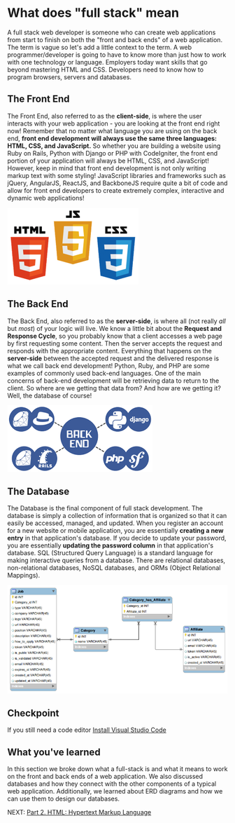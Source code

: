 # What does "full stack" mean

A full stack web developer is someone who can create web applications from start to finish on both the "front and back ends" of a web application. The term is vague so let's add a little context to the term. A web programmer/developer is going to have to know more than just how to work with one technology or language. Employers today want skills that go beyond mastering HTML and CSS. Developers need to know how to program browsers, servers and databases.

## The Front End

The Front End, also referred to as the **client-side**, is where the user interacts with your web application - you are looking at the front end right now! Remember that no matter what language you are using on the back end, **front end development will always use the same three languages: HTML, CSS, and JavaScript.** So whether you are building a website using Ruby on Rails, Python with Django or PHP with CodeIgniter, the front end portion of your application will always be HTML, CSS, and JavaScript! However, keep in mind that front end development is not only writing markup text with some styling! JavaScript libraries and frameworks such as jQuery, AngularJS, ReactJS, and BackboneJS require quite a bit of code and allow for front end developers to create extremely complex, interactive and dynamic web applications!

![HTML, CSS, JS logos](../images/htmlcssjs.png)

## The Back End

The Back End, also referred to as the **server-side**, is where all (not really _all_ but _most_) of your logic will live. We know a little bit about the **Request and Response Cycle**, so you probably know that a client accesses a web page by first requesting some content. Then the server accepts the request and responds with the appropriate content. Everything that happens on the **server-side** between the accepted request and the delivered response is what we call back end development! Python, Ruby, and PHP are some examples of commonly used back-end languages. One of the main concerns of back-end development will be retrieving data to return to the client. So where are we getting that data from? And how are we getting it? Well, the database of course!

![Backend](../images/backend.png)

## The Database

The Database is the final component of full stack development. The database is simply a collection of information that is organized so that it can easily be accessed, managed, and updated. When you register an account for a new website or mobile application, you are essentially **creating a new entry** in that application's database. If you decide to update your password, you are essentially **updating the password column** in that application's database. SQL (Structured Query Language) is a standard language for making interactive queries from a database. There are relational databases, non-relational databases, NoSQL databases, and ORMs (Object Relational Mappings).

![ERD diagram](../images/database-erd.png)

## Checkpoint

If you still need a code editor [Install Visual Studio Code](https://code.visualstudio.com/)

## What you've learned

In this section we broke down what a full-stack is and what it means to work on the front and back ends of a web application. We also discussed databases and how they connect with the other components of a typical web application. Additionally, we learned about ERD diagrams and how we can use them to design our databases.

NEXT: [Part 2. HTML: Hypertext Markup Language](../2_HTML)
